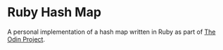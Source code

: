# Ruby Hash Map
A personal implementation of a hash map written in Ruby as part of [The Odin Project](https://www.theodinproject.com/lessons/ruby-hashmap).